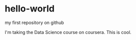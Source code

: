 # hello-world
my first repository on github

I'm taking the Data Science course on coursera. This is cool.
